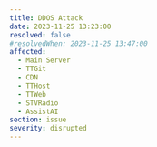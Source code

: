 ```yaml
---
title: DDOS Attack
date: 2023-11-25 13:23:00
resolved: false
#resolvedWhen: 2023-11-25 13:47:00
affected:
  - Main Server
  - TTGit
  - CDN
  - TTHost
  - TTWeb
  - STVRadio
  - AssistAI
section: issue
severity: disrupted
---
```

